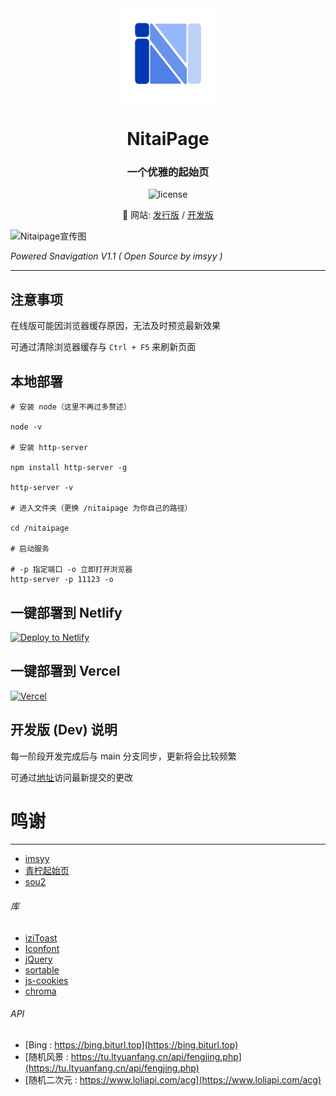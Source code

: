 <div align="center">

<img src="./favicon.ico" width="150" height="150" />

# NitaiPage

### 一个优雅的起始页

![license](https://img.shields.io/github/license/nitai9h/nitaipage?color=FF5531)

📢 网站: [发行版](https://www.nitai.us.kg/) / [开发版](https://dev-www.nitai.us.kg/)

</div>

![Nitaipage宣传图](https://nitai-images.pages.dev/nitaiPage/poseter_NitaiPage.webp)

*Powered Snavigation V1.1 ( Open Source by imsyy )*

---

## 注意事项

在线版可能因浏览器缓存原因，无法及时预览最新效果

可通过清除浏览器缓存与 `Ctrl + F5` 来刷新页面

## 本地部署

```shell
# 安装 node（这里不再过多赘述）

node -v

# 安装 http-server

npm install http-server -g

http-server -v

# 进入文件夹（更换 /nitaipage 为你自己的路径）

cd /nitaipage

# 启动服务

# -p 指定端口 -o 立即打开浏览器
http-server -p 11123 -o
```

## 一键部署到 Netlify

[![Deploy to Netlify](https://www.netlify.com/img/deploy/button.svg)](https://app.netlify.com/start/deploy?repository=https://github.com/Nitai9h/nitaipage)

## 一键部署到 Vercel

[![Vercel](https://vercel.com/button)](https://vercel.com/import/project?template=https://github.com/Nitai9h/nitaipage)

## 开发版 (Dev) 说明

每一阶段开发完成后与 main 分支同步，更新将会比较频繁

可通过[地址](https://dev-www.nitai.us.kg)访问最新提交的更改

# 鸣谢

---

* [imsyy](https://www.imsyy.top/)
* [青柠起始页](https://limestart.cn/)
* [sou2](https://github.com/yeetime/sou2/)

###### 库

* [iziToast](https://izitoast.marcelodolza.com/)
* [Iconfont](https://www.iconfont.cn/)
* [jQuery](https://jquery.com/)
* [sortable](https://github.com/SortableJS/Sortable)
* [js-cookies](https://github.com/js-cookie/js-cookie)
* [chroma](https://github.com/gka/chroma.js)

###### API

* [Bing : https://bing.biturl.top](https://bing.biturl.top)
* [随机风景 : https://tu.ltyuanfang.cn/api/fengjing.php](https://tu.ltyuanfang.cn/api/fengjing.php)
* [随机二次元 : https://www.loliapi.com/acg](https://www.loliapi.com/acg)
